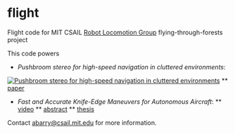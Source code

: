 flight
======

Flight code for MIT CSAIL [Robot Locomotion Group](https://groups.csail.mit.edu/locomotion/index.html) flying-through-forests project

This code powers

* *Pushbroom stereo for high-speed navigation in cluttered environments*:

[![Pushbroom stereo for high-speed navigation in cluttered environments](http://img.youtube.com/vi/cZE01bJIgvQ/0.jpg)](https://www.youtube.com/watch?v=cZE01bJIgvQ)
** [paper](http://groups.csail.mit.edu/robotics-center/public_papers/Barry15.pdf)

* *Fast and Accurate Knife-Edge Maneuvers for Autonomous Aircraft*:
** [video](https://www.youtube.com/watch?v=voN9CCmzxYk)
** [abstract](http://groups.csail.mit.edu/robotics-center/public_papers/Barry14.pdf)
** [thesis](http://groups.csail.mit.edu/robotics-center/public_papers/Barry12a.pdf)

Contact <abarry@csail.mit.edu> for more information.
